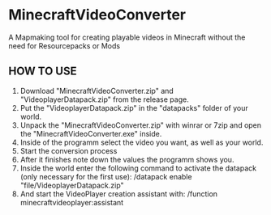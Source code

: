 # MinecraftVideoConverter

A Mapmaking tool for creating playable videos in Minecraft without the need for Resourcepacks or Mods

## HOW TO USE

1. Download "MinecraftVideoConverter.zip" and "VideoplayerDatapack.zip" from the release page.
2. Put the "VideoplayerDatapack.zip" in the "datapacks" folder of your world.
3. Unpack the "MinecraftVideoConverter.zip" with winrar or 7zip and open the "MinecraftVideoConverter.exe" inside.
4. Inside of the programm select the video you want, as well as your world.
5. Start the conversion process
6. After it finishes note down the values the programm shows you.
7. Inside the world enter the following command to activate the datapack (only necessary for the first use):
  /datapack enable "file/VideoplayerDatapack.zip"
8. And start the VideoPlayer creation assistant with:
  /function minecraftvideoplayer:assistant
